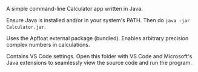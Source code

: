 A simple command-line Calculator app written in Java.

Ensure Java is installed and/or in your system's PATH. Then do `java -jar Calculator.jar`.

Uses the Apfloat external package (bundled). Enables arbitrary precision complex numbers in calculations.

Contains VS Code settings. Open this folder with VS Code and Microsoft's Java extensions to
seamlessly view the source code and run the program.

